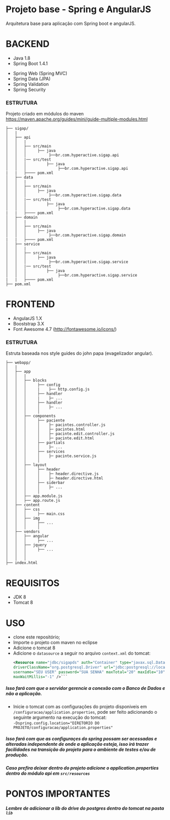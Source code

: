 Projeto base - Spring e AngularJS
===============
Arquitetura base para aplicação com Spring boot e angularJS.

BACKEND
===============
* Java 1.8
* Spring Boot 1.4.1
 - Spring Web (Spring MVC)
 - Spring Data (JPA)
 - Spring Validation
 - Spring Security
 
### ESTRUTURA
Projeto criado em módulos do maven https://maven.apache.org/guides/mini/guide-multiple-modules.html 
```
├── sigap/
│   |
│   ├── api
│   │   |
│   │   ├── src/main
│   │   │     ├── java
│   │   │          ├──br.com.hyperactive.sigap.api
│   │   |── src/test
│   │   │   	  ├── java
│   │   │              ├──br.com.hyperactive.sigap.api
|   |	├──── pom.xml
│   ├── data
│   │   |
│   │   ├── src/main
│   │   │     ├── java
│   │   │          ├──br.com.hyperactive.sigap.data
│   │   |── src/test
│   │   │   	  ├── java
│   │   │              ├──br.com.hyperactive.sigap.data
|   |	├──── pom.xml
│   ├── domain
│   │   |
│   │   ├── src/main
│   │   │     ├── java
│   │   │          ├──br.com.hyperactive.sigap.domain
|   |	├──── pom.xml
│   ├── service
│   │   |
│   │   ├── src/main
│   │   │     ├── java
│   │   │          ├──br.com.hyperactive.sigap.service
│   │   |── src/test
│   │   │   	  ├── java
│   │   │              ├──br.com.hyperactive.sigap.service
|   |	├──── pom.xml
├── pom.xml
```


FRONTEND
===============
* AngularJS 1.X
* Booststrap 3.X
* Font Awesome 4.7 (http://fontawesome.io/icons/)

### ESTRUTURA
Estruta baseada nos style guides do john papa (evagelizador angular).
```
├── webapp/
│   |
│   ├── app
│   │   |
│   │   ├── blocks
│   │   │     ├── config			
│   │   │     |    ├── http.config.js 
│   │   │     ├── handler				
│   │   │     |    ├─ ...
│   │   │     ├── handler				
│   │   │     │    ├─ ...     	
│   │   │     │
│   │   ├── components
│   │   │     ├── paciente				
│   │   │     │    ├─ pacintes.controller.js
│   │	│     │	   ├─ pacintes.html
│   │	│     │	   ├─ pacinte.edit.controller.js
│   │	│     │	   ├─ pacinte.edit.html
│   │   │     ├── partials				
│   │   │     │    ├─ ...
│   │   │     ├── services				
│   │   │     │    ├─ pacinte.service.js
│   │   │     │
│   │   ├── layout
│   │   │     ├── header				
│   │   │     │    ├─ header.directive.js
│   │	│     │	   ├─ header.directive.html
│   │   │     ├── siderbar				
│   │   │     │    ├─ ...
│   │   │     │
│   │   ├── app.module.js
│   │   ├── app.route.js
│   ├── content
│   │   ├── css
│   │   │     ├── main.css				    	
│   │   ├── img
│   │   │     ├── ...
│   │   │     │
│   ├── vendors
│   │   ├── angular
│   │   │     ├── ...				    	
│   │   ├── jquery
│   │   │     ├── ...
│   │   │
│   │   │
├── index.html
```

REQUISITOS
===============
* JDK 8
* Tomcat 8

USO
===============
 * clone este repositório;
 * Importe o projeto com maven no eclipse
 * Adicione o tomcat 8
 * Adicione o `datasource` a seguir no arquivo ```context.xml```  do tomcat:
	```xml
	<Resource name="jdbc/sigapds" auth="Container" type="javax.sql.DataSource"
	driverClassName="org.postgresql.Driver" url="jdbc:postgresql://localhost:5432/NOME-BD"
	username="SEU USER" password="SUA SENHA" maxTotal="20" maxIdle="10"
	maxWaitMillis="-1" />```
##### Isso fará com que o servidor gerencie a conexão com o Banco de Dados e não a aplicação.

 * Inicie o tomcat com as configurações do projeto disponiveis em `/configuracao/application.properties`,
 pode ser feito adicionando o seguinte argumento na execução do tomcat: <br>
 ``` -Dspring.config.location="DIRETORIO DO PROJETO/configuracao/application.properties" ```
 #####  Isso fará com que as configuraçes do spring possam ser acessadas e alteradas independente de onde a aplicação esteja, isso irá trazer facilidades na transição do projeto para o ambiente de testes e/ou de produção.
 ##### Caso prefira deixar dentro do projeto adicione o application.properties dentro do módulo api em ```src/resources```
 
 PONTOS IMPORTANTES
===============
##### Lembre de adicionar a lib do drive do postgres dentro do tomcat na pasta ```lib```
 
